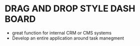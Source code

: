 # DRAG AND DROP STYLE DASH BOARD
- great function for internal CRM or CMS systems
- Develop an entire application around task manegment 

